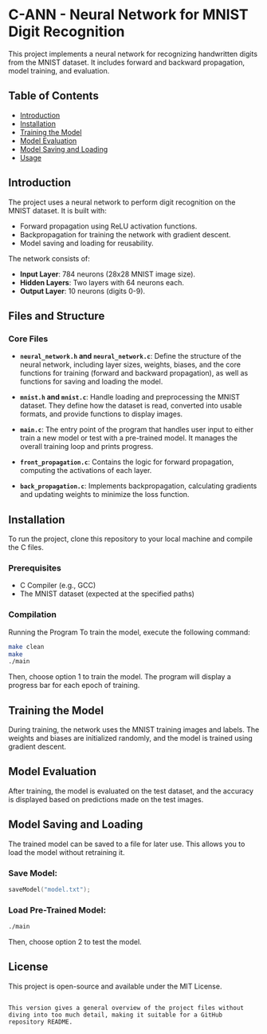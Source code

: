# C-ANN - Neural Network for MNIST Digit Recognition

This project implements a neural network for recognizing handwritten digits from the MNIST dataset. It includes forward and backward propagation, model training, and evaluation.

## Table of Contents
- [Introduction](#introduction)
- [Installation](#installation)
- [Training the Model](#training-the-model)
- [Model Evaluation](#model-evaluation)
- [Model Saving and Loading](#model-saving-and-loading)
- [Usage](#usage)

## Introduction
The project uses a neural network to perform digit recognition on the MNIST dataset. It is built with:
- Forward propagation using ReLU activation functions.
- Backpropagation for training the network with gradient descent.
- Model saving and loading for reusability.

The network consists of:
- **Input Layer**: 784 neurons (28x28 MNIST image size).
- **Hidden Layers**: Two layers with 64 neurons each.
- **Output Layer**: 10 neurons (digits 0-9).

## Files and Structure

### Core Files
- **`neural_network.h` and `neural_network.c`**: Define the structure of the neural network, including layer sizes, weights, biases, and the core functions for training (forward and backward propagation), as well as functions for saving and loading the model.
  
- **`mnist.h` and `mnist.c`**: Handle loading and preprocessing the MNIST dataset. They define how the dataset is read, converted into usable formats, and provide functions to display images.

- **`main.c`**: The entry point of the program that handles user input to either train a new model or test with a pre-trained model. It manages the overall training loop and prints progress.

- **`front_propagation.c`**: Contains the logic for forward propagation, computing the activations of each layer.

- **`back_propagation.c`**: Implements backpropagation, calculating gradients and updating weights to minimize the loss function.

## Installation
To run the project, clone this repository to your local machine and compile the C files.

### Prerequisites
- C Compiler (e.g., GCC)
- The MNIST dataset (expected at the specified paths)

### Compilation
Running the Program
To train the model, execute the following command:
```bash
make clean
make
./main
```

Then, choose option 1 to train the model. The program will display a progress bar for each epoch of training.

## Training the Model
During training, the network uses the MNIST training images and labels. The weights and biases are initialized randomly, and the model is trained using gradient descent.

## Model Evaluation
After training, the model is evaluated on the test dataset, and the accuracy is displayed based on predictions made on the test images.

## Model Saving and Loading
The trained model can be saved to a file for later use. This allows you to load the model without retraining it.

### Save Model:
```c
saveModel("model.txt");
```

### Load Pre-Trained Model:
```bash
./main
```
Then, choose option 2 to test the model.

## License
This project is open-source and available under the MIT License.
```

This version gives a general overview of the project files without diving into too much detail, making it suitable for a GitHub repository README.




